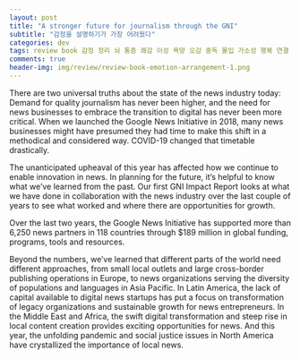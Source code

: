 ```yaml
---  
layout: post  
title: "A stronger future for journalism through the GNI"  
subtitle: "감정을 설명하기가 가장 어려웠다"  
categories: dev
tags: review book 감정 정리 뇌 통증 쾌감 이성 욕망 오감 중독 몰입 가소성 행복 연결     
comments: true  
header-img: img/review/review-book-emotion-arrangement-1.png
---  
```

  
There are two universal truths about the state of the news industry today: Demand for quality journalism has never been higher, and the need for news businesses to embrace the transition to digital has never been more critical. When we launched the Google News Initiative in 2018, many news businesses might have presumed they had time to make this shift in a methodical and considered way. COVID-19 changed that timetable drastically.

The unanticipated upheaval of this year has affected how we continue to enable innovation in news. In planning for the future, it’s helpful to know what we’ve learned from the past. Our first GNI Impact Report looks at what we have done in collaboration with the news industry over the last couple of years to see what worked and where there are opportunities for growth.

Over the last two years, the Google News Initiative has supported more than 6,250 news partners in 118 countries through $189 million in global funding, programs, tools and resources.

Beyond the numbers, we’ve learned that different parts of the world need different approaches, from small local outlets and large cross-border publishing operations in Europe, to news organizations serving the diversity of populations and languages in Asia Pacific. In Latin America, the lack of capital available to digital news startups has put a focus on transformation of legacy organizations and sustainable growth for news entrepreneurs. In the Middle East and Africa, the swift digital transformation and steep rise in local content creation provides exciting opportunities for news. And this year, the unfolding pandemic and social justice issues in North America have crystallized the importance of local news.

